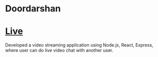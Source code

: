 # Doordarshan
# [Live](https://anuragk-24-doordarshan.netlify.app/)
Developed a video streaming application using Node.js, React, Express, where user can do live video chat with another user.
